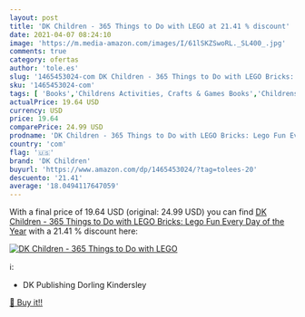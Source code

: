 ```yaml
---
layout: post
title: 'DK Children - 365 Things to Do with LEGO at 21.41 % discount'
date: 2021-04-07 08:24:10
image: 'https://m.media-amazon.com/images/I/61lSKZSwoRL._SL400_.jpg'
comments: true
category: ofertas
author: 'tole.es'
slug: '1465453024-com DK Children - 365 Things to Do with LEGO Bricks: Lego Fun...'
sku: '1465453024-com'
tags: [ 'Books','Childrens Activities, Crafts & Games Books','Childrens Activity Books','Childrens Arts, Music & Photography Books','Childrens Books','Childrens Craft & Hobby Books','Childrens Game Books','Childrens Model Building Books','dk children','lego', ]
actualPrice: 19.64 USD
currency: USD
price: 19.64
comparePrice: 24.99 USD
prodname: 'DK Children - 365 Things to Do with LEGO Bricks: Lego Fun Every Day of the Year'
country: 'com'
flag: '🇺🇸'
brand: 'DK Children'
buyurl: 'https://www.amazon.com/dp/1465453024/?tag=tolees-20'
descuento: '21.41'
average: '18.0494117647059'
---
```


With a final price of 19.64 USD (original: 24.99 USD) you can find [DK Children - 365 Things to Do with LEGO Bricks: Lego Fun Every Day of the Year](https://www.amazon.com/dp/1465453024/?tag=tolees-20) with a  21.41 % discount here:

[![DK Children - 365 Things to Do with LEGO](https://m.media-amazon.com/images/I/61lSKZSwoRL._SL400_.jpg)](https://www.amazon.com/dp/1465453024/?tag=tolees-20)

ℹ️:

- DK Publishing Dorling Kindersley

[🛒 Buy it!!](https://www.amazon.com/dp/1465453024/?tag=tolees-20)
